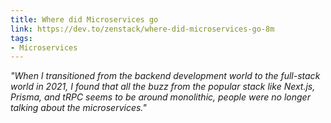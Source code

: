 ```yaml
---
title: Where did Microservices go
link: https://dev.to/zenstack/where-did-microservices-go-8m
tags:
- Microservices
---
```

*"When I transitioned from the backend development world to the full-stack world in 2021, I found that all the buzz from the popular stack like Next.js, Prisma, and tRPC seems to be around monolithic, people were no longer talking about the microservices."*
